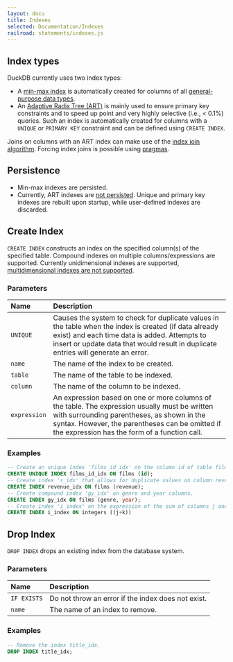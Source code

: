 ```yaml
---
layout: docu
title: Indexes
selected: Documentation/Indexes
railroad: statements/indexes.js
---
```

## Index types

DuckDB currently uses two index types:

* A [min-max index](https://en.wikipedia.org/wiki/Block_Range_Index) is automatically created for columns of all [general-purpose data types](../sql/data_types/overview).
* An [Adaptive Radix Tree (ART)](http://citeseerx.ist.psu.edu/viewdoc/download?doi=10.1.1.674.248&rep=rep1&type=pdf) is mainly used to ensure primary key constraints and to speed up point and very highly selective (i.e., < 0.1%) queries. Such an index is automatically created for columns with a `UNIQUE` or `PRIMARY KEY` constraint and can be defined using `CREATE INDEX`.

Joins on columns with an ART index can make use of the [index join algorithm](https://en.wikipedia.org/wiki/Nested_loop_join#Index_join_variation). Forcing index joins is possible using [pragmas](../sql/pragmas).

## Persistence

* Min-max indexes are persisted.
* Currently, ART indexes are [not persisted](https://github.com/duckdb/duckdb/issues/693). Unique and primary key indexes are rebuilt upon startup, while user-defined indexes are discarded.

## Create Index

<div id="rrdiagram1"></div>

`CREATE INDEX` constructs an index on the specified column(s) of the specified table. Compound indexes on multiple columns/expressions are supported. Currently unidimensional indexes are supported, [multidimensional indexes are not supported](https://github.com/duckdb/duckdb/issues/63).

### Parameters

| Name | Description |
|:---|:---|
|`UNIQUE`|Causes the system to check for duplicate values in the table when the index is created (if data already exist) and each time data is added. Attempts to insert or update data that would result in duplicate entries will generate an error.|
|`name`|The name of the index to be created.|
|`table`|The name of the table to be indexed.|
|`column`|The name of the column to be indexed.|
|`expression`|An expression based on one or more columns of the table. The expression usually must be written with surrounding parentheses, as shown in the syntax. However, the parentheses can be omitted if the expression has the form of a function call.|


### Examples

```sql
-- Create an unique index 'films_id_idx' on the column id of table films.
CREATE UNIQUE INDEX films_id_idx ON films (id);
-- Create index 's_idx' that allows for duplicate values on column revenue of table films.
CREATE INDEX revenue_idx ON films (revenue);
-- Create compound index 'gy_idx' on genre and year columns.
CREATE INDEX gy_idx ON films (genre, year);
-- Create index 'i_index' on the expression of the sum of columns j and k from table integers.
CREATE INDEX i_index ON integers ((j+k))
```

## Drop Index

<div id="rrdiagram2"></div>

`DROP INDEX` drops an existing index from the database system.


### Parameters

| Name | Description |
|:---|:---|
|`IF EXISTS`|Do not throw an error if the index does not exist.|
|`name`|The name of an index to remove.|

### Examples

```sql
-- Remove the index title_idx.
DROP INDEX title_idx;
```

